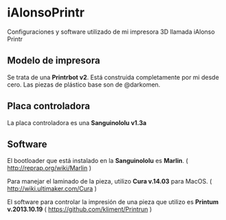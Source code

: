 iAlonsoPrintr
=============

Configuraciones y software utilizado de mi impresora 3D llamada iAlonso Printr


## Modelo de impresora

Se trata de una **Printrbot v2**. Está construida completamente por mi desde cero. Las piezas de plástico base son de @darkomen.

## Placa controladora

La placa controladora es una **Sanguinololu v1.3a**

## Software

El bootloader que está instalado en la **Sanguinololu** es **Marlin**. ( http://reprap.org/wiki/Marlin )

Para manejar el laminado de la pieza, utilizo **Cura v.14.03** para MacOS. ( http://wiki.ultimaker.com/Cura )

El software para controlar la impresión de una pieza que utilizo es **Printum v.2013.10.19** ( https://github.com/kliment/Printrun )
